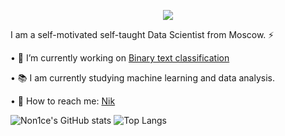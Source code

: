 
<html xmlns="https://github.com/Non1ce/Image/blob/image/Resume_v1.pdf">
<head>
</head>
<body>
<div title="Нажмите на меня, для обзора файла"><a href="https://github.com/Non1ce/Image/blob/image/Resume_v1.pdf">
<p align="center">
<img src="https://github.com/Non1ce/Image/blob/image/Readme/Title.png"/></a>
</p> 
</div>
</body>
</html>


I am a self-motivated self-taught Data Scientist from Moscow. ⚡

   • :page_with_curl:   I’m currently working on [Binary text classification](https://github.com/Non1ce/Neural-Network-Model#readme)

 
   • :books:   I am currently studying machine learning and data analysis.
 
 
   • :speech_balloon:   How to reach me: [Nik](mailto:nik.elenberger@list.ru)
 
![Non1ce's GitHub stats](https://github-readme-stats.vercel.app/api?username=Non1ce&show_icons=true&theme=dracula)
![Top Langs](https://github-readme-stats.vercel.app/api/top-langs/?username=Non1ce&hide=javascript,html&theme=dracula)


<!--
**Non1ce/Non1ce** is a ✨ _special_ ✨ repository because its `README.md` (this file) appears on your GitHub profile.

Here are some ideas to get you started:

- 🔭 I’m currently working on ...
- 🌱 I am currently studying machine learning and data analysis.
- 👯 I’m looking to collaborate on ...
- 🤔 I’m looking for help with ...
- 💬 How to reach me: ...
- 📫 How to reach me: ...
- 😄 Pronouns: ...
- ⚡ Fun fact: ...
-->
